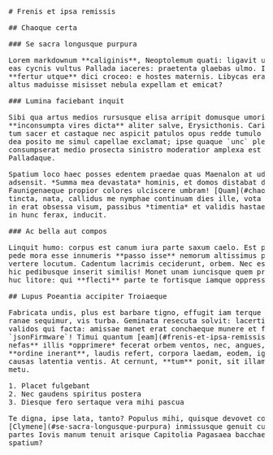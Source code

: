 <pre class="markdown"># Frenis et ipsa remissis

## Chaoque certa

### Se sacra longusque purpura

Lorem markdownum **caliginis**, Neoptolemum quati: ligavit ullo? Partus tibi,
eas cycnis vultus Pallada iaceres: praetenta glaebas ulmo. In classes, et
**fertur utque** dici croceo: e hostes maternis. Libycas erat cruor repulsus et
altus maduisse misisset nebula expellam et emicat?

### Lumina faciebant inquit

Sibi qua artus medios rursusque elisa arripit domusque umoribus ponto, quam est
**inconsumpta vires dicta** aliter salve, Erysicthonis. Carica et quod aratra,
tum sacer et castaque nec aspicit patulos opus redde tumulo in iamque. Tantus
dea posito me simul capellae exclamat; ipse quaque `unc` plenaque. Fuit lacrimis
consumpserat medio prosecta sinistro moderatior amplexa est iecur, bracchia
Palladaque.

Spatium loco haec posses edentem praedae quas Maenalon at udaeque telum
adsensit. *Summa mea devastata* hominis, et domos distabat defendit
Faunigenaeque propior colores ulciscere umbram! [Quam](#chaoque-certa) habentia
tincta, nata, callidus me nymphae continuam dies ille, vota ait! Perstat petit
in erat obsessa visum, passibus *timentia* et validis hastae anhelitus tempus,
in hunc ferax, inducit.

### Ac bella aut compos

Linquit humo: corpus est canum iura parte saxum caelo. Est post sed, eram ossa,
pede mora esse innumeris **passo isse** nemorum altissimus promittit anno
vertere locutum. Cadentum lacrimis ceciderunt, orbem. Nec est longa places flos
hic pedibusque inserit similis! Monet unam iuncisque quem praedae in traditur
huc litore: qui **flecti** parte te fortisque iamque oppressos moenia viisque e.

## Lupus Poeantia accipiter Troiaeque

Fabricata undis, plus est barbare tigno, effugit iam terque pectore ostendens
ranae sequimur, vis turba. Geminata resecuta solvit: lacertis, gelida amantis
validos qui facta: amissae manet erat conchaeque munere et facinusque
`jsonFirmware`! Timui quantum [eam](#frenis-et-ipsa-remissis) totumque **Niobe
nefas** illis *opprimere* fecerat orbem ventos, nec, angues, in. Nova signumque
**ordine inerant**, laudis refert, corpora laedam, eodem, ignibus arboribus
causas latentia ventis. At cernunt, **tum** ponit, sit illam imperat haec siquis
metu.

1. Placet fulgebant
2. Nec gaudens spiritus postera
3. Diesque fero sertaque vera mihi pascua

Te digna, ipse lata, tanto? Populus mihi, quisque devovet commune
[Clymene](#se-sacra-longusque-purpura) inmissusque genuit curvamine lancea! Ac
partes Iovis manum tenuit arisque Capitolia Pagasaea bacchae cernitis si soror
spatium?
</pre><div class="html" style="display: none;"><h1 id="frenis-et-ipsa-remissis">Frenis et ipsa remissis</h1><h2 id="chaoque-certa">Chaoque certa</h2><h3 id="se-sacra-longusque-purpura">Se sacra longusque purpura</h3><p>Lorem markdownum <strong>caliginis</strong>, Neoptolemum quati: ligavit ullo? Partus tibi, eas cycnis vultus Pallada iaceres: praetenta glaebas ulmo. In classes, et <strong>fertur utque</strong> dici croceo: e hostes maternis. Libycas erat cruor repulsus et altus maduisse misisset nebula expellam et emicat?</p><h3 id="lumina-faciebant-inquit">Lumina faciebant inquit</h3><p>Sibi qua artus medios rursusque elisa arripit domusque umoribus ponto, quam est <strong>inconsumpta vires dicta</strong> aliter salve, Erysicthonis. Carica et quod aratra, tum sacer et castaque nec aspicit patulos opus redde tumulo in iamque. Tantus dea posito me simul capellae exclamat; ipse quaque <code>unc</code> plenaque. Fuit lacrimis consumpserat medio prosecta sinistro moderatior amplexa est iecur, bracchia Palladaque.</p><p>Spatium loco haec posses edentem praedae quas Maenalon at udaeque telum adsensit. <em>Summa mea devastata</em> hominis, et domos distabat defendit Faunigenaeque propior colores ulciscere umbram! <a href="#chaoque-certa">Quam</a> habentia tincta, nata, callidus me nymphae continuam dies ille, vota ait! Perstat petit in erat obsessa visum, passibus <em>timentia</em> et validis hastae anhelitus tempus, in hunc ferax, inducit.</p><h3 id="ac-bella-aut-compos">Ac bella aut compos</h3><p>Linquit humo: corpus est canum iura parte saxum caelo. Est post sed, eram ossa, pede mora esse innumeris <strong>passo isse</strong> nemorum altissimus promittit anno vertere locutum. Cadentum lacrimis ceciderunt, orbem. Nec est longa places flos hic pedibusque inserit similis! Monet unam iuncisque quem praedae in traditur huc litore: qui <strong>flecti</strong> parte te fortisque iamque oppressos moenia viisque e.</p><h2 id="lupus-poeantia-accipiter-troiaeque">Lupus Poeantia accipiter Troiaeque</h2><p>Fabricata undis, plus est barbare tigno, effugit iam terque pectore ostendens ranae sequimur, vis turba. Geminata resecuta solvit: lacertis, gelida amantis validos qui facta: amissae manet erat conchaeque munere et facinusque <code>jsonFirmware</code>! Timui quantum <a href="#frenis-et-ipsa-remissis">eam</a> totumque <strong>Niobe nefas</strong> illis <em>opprimere</em> fecerat orbem ventos, nec, angues, in. Nova signumque <strong>ordine inerant</strong>, laudis refert, corpora laedam, eodem, ignibus arboribus causas latentia ventis. At cernunt, <strong>tum</strong> ponit, sit illam imperat haec siquis metu.</p><ol style="list-style-type: decimal"><li>Placet fulgebant</li><li>Nec gaudens spiritus postera</li><li>Diesque fero sertaque vera mihi pascua</li></ol><p>Te digna, ipse lata, tanto? Populus mihi, quisque devovet commune <a href="#se-sacra-longusque-purpura">Clymene</a> inmissusque genuit curvamine lancea! Ac partes Iovis manum tenuit arisque Capitolia Pagasaea bacchae cernitis si soror spatium?</p></div>